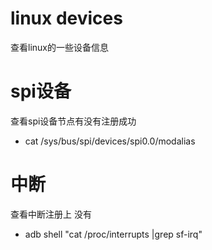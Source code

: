 # linux devices

查看linux的一些设备信息

# spi设备

查看spi设备节点有没有注册成功

* cat /sys/bus/spi/devices/spi0.0/modalias

# 中断

查看中断注册上 没有

* adb shell "cat /proc/interrupts |grep sf-irq"